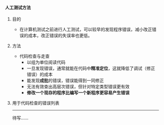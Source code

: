 #### 人工测试方法

1. 目的
   - 在计算机测试之前进行人工测试，可以较早的发现程序错误，减小改正错误的成本，改正错误的失误率也更低。
2. 方法
   - 代码检查与走查
     - 以组为单位阅读代码
     - 一旦发现错误，通常就能在代码中**精准定位**，这就降低了调试（修正错误）的成本
     - 能发现**成批**的错误，错误能得到一同修正
     - 无法有效查出高层次错误，但针对特定类型错误更有效
     - __修改一个现存的程序比编写一个新程序更容易产生错误__

3. 用于代码检查的错误列表

   ------------------

   待写……

